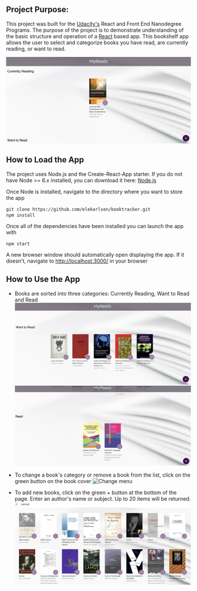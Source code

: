 
## Project Purpose:

This project was built for the [Udacity's](https://www.udacity.com) React and Front End Nanodegree Programs. The purpose of the project is to demonstrate understanding of the basic structure and operation of a [React](https://reactjs.org) based app. This bookshelf app allows the user to select and categorize books you have read, are currently reading, or want to read.  

![App Demo](/images/demo1.png "demo")

## How to Load the App

The project uses Node.js and the Create-React-App starter.  If you do not have Node >= 6.x installed, you can download it here: [Node.js](https://nodejs.org/en/)

Once Node is installed, navigate to the directory where you want to store the app
```
git clone https://github.com/elekarlsen/booktracker.git
npm install
```
Once all of the dependencies have been installed you can launch the app with
```
npm start
```
A new browser window should automatically open displaying the app.  If it doesn't, navigate to [http://localhost:3000/](http://localhost:3000/) in your browser

## How to Use the App
* Books are sorted into three categories: Currently Reading, Want to Read and Read
![App Demo](/images/demo2.png "demo")
![App Demo](/images/demo3.png "demo")
* To change a book's category or remove a book from the list, click on the green button on  the book cover
![Change menu](/images/menu "menu")

* To add new books, click on the green + button at the bottom of the page.
Enter an author's name or subject. Up to 20 items will be returned.
![App Demo](/images/search.png "search")


